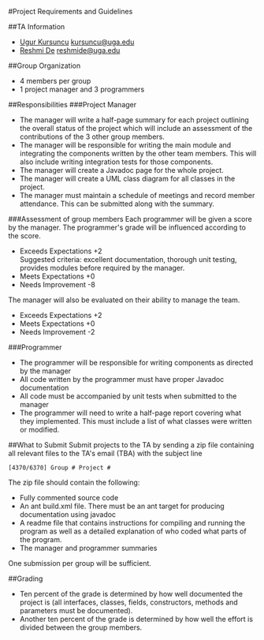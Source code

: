 #Project Requirements and Guidelines

##TA Information

* [Ugur Kursuncu](http://cobweb.cs.uga.edu/~kursuncu/http://cobweb.cs.uga.edu/~kursuncu/) kursuncu@uga.edu
* [Reshmi De](http://cs.uga.edu/directory/reshmi-de) reshmide@uga.edu

##Group Organization
* 4 members per group
* 1 project manager and 3 programmers

##Responsibilities
###Project Manager
* The manager will write a half-page summary for each project outlining the overall status of the project which will include an assessment of the contributions of the 3 other group members.
* The manager will be responsible for writing the main module and integrating the components written by the other team members. This will also include writing integration tests for those components.
* The manager will create a Javadoc page for the whole project.
* The manager will create a UML class diagram for all classes in the project.
* The manager must maintain a schedule of meetings and record member attendance. This can be submitted along with the summary.

###Assessment of group members
Each programmer will be given a score by the manager. The programmer's grade will be influenced according to the score.

* Exceeds Expectations +2  
Suggested criteria: excellent documentation, thorough unit testing, provides modules before required by the manager.
* Meets Expectations +0
* Needs Improvement -8

The manager will also be evaluated on their ability to manage the team.

* Exceeds Expectations +2
* Meets Expectations +0
* Needs Improvement -2

###Programmer

* The programmer will be responsible for writing components as directed by the manager
* All code written by the programmer must have proper Javadoc documentation
* All code must be accompanied by unit tests when submitted to the manager
* The programmer will need to write a half-page report covering what they implemented. This must include a list of what classes were written or modified.

##What to Submit
Submit projects to the TA by sending a zip file containing all relevant files to the TA's email (TBA) with the subject line

    [4370/6370] Group # Project #

The zip file should contain the following:

* Fully commented source code
* An ant build.xml file. There must be an ant target for producing documentation using javadoc
* A readme file that contains instructions for compiling and running the program as well as a detailed explanation of who coded what parts of the program.
* The manager and programmer summaries

One submission per group will be sufficient.

##Grading
* Ten percent of the grade is determined by how well documented the project is (all interfaces, classes, fields, constructors, methods and parameters must be documented).
* Another ten percent of the grade is determined by how well the effort is divided between the group members.

